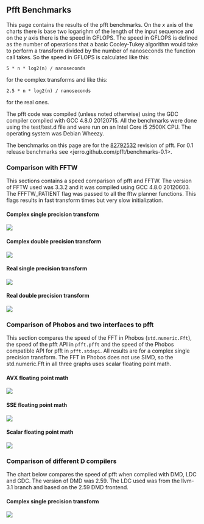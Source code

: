 ## Pfft Benchmarks

This page contains the results of the pfft benchmarks. On the *x* axis of the
charts there is base two logarighm of the length of the input sequence and on the
 *y* axis there is the speed in GFLOPS. The speed in GFLOPS is defined as the
 number of operations that a basic Cooley-Tukey algorithm would take to perform
a transform divided by the number of nanoseconds the function call takes. So the
speed in GFLOPS is calculated like this:

    5 * n * log2(n) / nanoseconds

for the complex transforms and like this:

    2.5 * n * log2(n) / nanoseconds

for the real ones.

The pfft code was compiled (unless noted otherwise) using the GDC compiler
compiled with GCC 4.8.0 20120715. All the benchmarks were done 
using the test/test.d file and were run on an Intel Core i5 2500K CPU. The 
operating system was Debian Wheezy.

The benchmarks on this page are for the [82792532](https://github.com/jerro/pfft/tree/82792532185127ad3f2d131fbb6fe37e2cdda5d7) revision of pfft. For 0.1 release benchmarks see <jerro.github.com/pfft/benchmarks-0.1>.

### Comparison with FFTW

This sections contains a speed comparison of pfft and FFTW. The version of 
FFTW used was 3.3.2 and it was compiled using GCC 4.8.0 20120603. The
FFFTW_PATIENT flag was passed to all the fftw planner functions. This flags
results in fast transform times but very slow initialization.

#### Complex single precision transform 

![](pfft-fftw-float.png)

#### Complex double precision transform 

![](pfft-fftw-double.png)

#### Real single precision transform

![](pfft-fftw-real-float.png)

#### Real double precision transform 

![](pfft-fftw-real-double.png)



### Comparison of Phobos and two interfaces to pfft

This section compares the speed of the FFT in Phobos (`std.numeric.Fft`), the
speed of the pfft API in `pfft.pfft` and the speed of the Phobos compatible
API for pfft in `pfft.stdapi`. All results are for a complex single precision
transform. The FFT in Phobos does not use SIMD, so the std.numeric.Fft in all
three graphs uses scalar floating point math.

#### AVX floating point math

![](pfft-std-phobos-float-avx.png)

#### SSE floating point math

![](pfft-std-phobos-float-sse.png)

#### Scalar floating point math

![](pfft-std-phobos-float-scalar.png)



### Comparison of different D compilers

The chart below compares the speed of pfft when compiled with DMD, 
LDC and GDC. The version of DMD was 2.59. The LDC used was from the llvm-3.1 
branch and based on the 2.59 DMD frontend.

#### Complex single precision transform

![](pfft-float-sse-gdmd-ldc-dmd.png)
